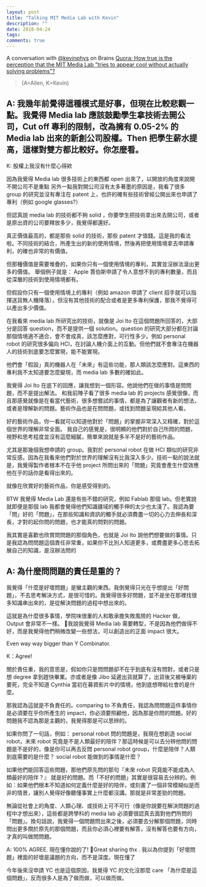 ```yaml
---
layout: post
title: "Talking MIT Media Lab with Kevin"
description: ""
date: 2018-04-24
tags: 
comments: true
---
```



A conversation with [@kevinphys](https://github.com/kevinphys) on Brains [Quora: How true is the perception that the MIT Media Lab "tries to appear cool without actually solving problems"? ](https://www.quora.com/How-true-is-the-perception-that-the-MIT-Media-Lab-tries-to-appear-cool-without-actually-solving-problems/answers/62296046?share=bcbd0d08&srid=nD7Z)

> (A=Allen, K=Kevin)

## A: 我幾年前覺得這種模式是好事，但現在比較悲觀一點。我覺得 Media lab 應該鼓勵學生拿技術去開公司，Cut off 專利的限制，改為擁有 0.05-2% 的 Media lab 出來的新創公司股權。Then 把學生薪水提高，這樣對雙方都比較好。你怎麼看。

K: 股權上我沒有什麼心得欸

因為我覺得 Media lab 很多技術上的東西都 open 出來了，以開放的角度來說開不開公司不是重點
另外一點我對開公司沒有太多著墨的原因是，我看了很多 group 的研究並沒有專注在 patent 上，也許的確有些技術曾經公開出來也申請了專利（例如 google glasses?）

但認真說 media lab 的技術都不夠 solid ，你要學生把技術拿出來去開公司，或者是原出資的公司要釋放多少，我覺得都還好。

真正價值最高的，都是那些 solid 的技術，那些 patent 才值錢。這是我的看法啦。不同技術的結合，所產生出的新的使用情境，然後再把使用情境拿去申請專利，的確也非常的有價值。

但那種價值是需要堆疊的，如果你只有一個使用情境的專利，其實並沒辦法滾出更多的價值。
舉個例子就是： Apple 賈伯斯申請了令人意想不到的專利數量，而且從深層的技術到使用情境都有。

但假設你只有一個使用情境上的專利（例如 amazon 申請了 client 招手就可以指揮送貨無人機降落），但沒有其他技術的配合或者是更多專利保護，那我不覺得可以產出多少價值。

在我看來 media lab 所研究出的技術，就像是 Joi Ito 在這個問題所回答的，大部分是回答 question，而不是提供一個 solution。question 的研究大部分都在討論那個情境適不適合，會不會成真，該怎麼應對，可行性多少。例如 personal robot 的研究很多偏向 HCI，在討論人機介面上的互動。但他們就不會專注在機器人的技術到底要怎麼實現，能不能實現。


他們會「假設」真的機器人在「未來」有這些功能，那人類該怎麼應對。這東西的專利我不太知道要怎麼變現，而 media lab 多數的確如此。

我覺得 Joi Ito 在底下的回應，讓我想到一個形容。他說他們在做的事情是問問題，而不是提出解法。
和我前陣子看了很多 media lab 的 projects 感覺很像，而且那感覺就像是在看當代藝術，很多想嘗試的事情，都是為了讓觀者有新的想法，或者是理解新的問題。藝術作品也是在問問題，或找到問題呈現給其他人看。

好的藝術作品，你一看就可以知道他對於「問題」的掌握非常深入又精確，對於這個世界的理解非常全面。
我自己的感覺是，很明顯的他們對於自己所問的問題，視野和思考程度並沒有這麼細膩，簡單來說就是多半不是好的藝術作品。

尤其是那幾個我想申請的 group。我對於 personal robot 在做 HCI 類似的研究非常反感。因為在我看來他們對於世界的理解沒有比我深入多少。技術一點的說法就是，我覺得製作者根本不在乎他 project 所問出來的「問題」究竟會產生什麼效應
他在乎的話你是看得出來的。

就像在欣賞好的藝術作品，你是感受得到的。

BTW 我覺得 Media Lab 還是有些不錯的研究，例如 Fablab 那個 lab。但老實說就即便是那個 lab     我都會覺得他們知識疆域的觸手伸的太少也太淺了。我認為要「問」好的「問題」，在那些知識和資訊的觸手就必須費盡一切的心力去伸長和深長，才對的起你問的問題，也才能真的問對的問題。

我其實是喜歡也欣賞問問題的那個角色，也就是 Joi Ito 說他們想要做的事情。只是我認為問問題這個責任非常重，如果你不比別人知道更多，或費盡更多心思去拓展自己的知識，是沒辦法問的

## A: 為什麼問問題的責任是重的？

我覺得「什麼是好壞問題」是蠻主觀的東西。我倒覺得只光在乎想提出「好問題」，不去思考解決方式，是很可惜的。我覺得很多好問題，並不是坐在那裡找很多知識串出來的，是從解決問題的過程中想出來的。

這就是為什麼很多事情，學院味很重的人和敢承擔失敗風險的 Hacker 做，Output 會非常不一樣。 我說我覺得 Media lab 需要轉型，不是因為他們做得不好，而是我覺得他們稍微改變一些想法，可以創造出的正面 impact 很大。

Even way way bigger than Y Combinator.

K：Agree!

關於責任重，我的意思是，假如你只是問問題卻不在乎到底有沒有問對，或者只是想 degree 拿到趕快畢業。亦或者是像 Jibo 延遲出貨就算了，出貨後又被唾棄的要死，完全不知道 Cynthia 當初在募資影片中的情境，他到底想帶給社會的是什麼。

那我認為這就是不負責任的。comparing to 不負責任，我認為問問題這件事情你是必須要在乎你所產生的 impact，你必須要照顧他，因為那是你問的問題。好的問題我不認為那是主觀的，我覺得那是可以思辨的。

如果你問了一句話，例如： personal robot 問的問題是，我現在想創造 social robot，未來 robot 究竟是不是人類最好的陪伴？那這時候是可以去分辨他問的問題是不是好的，像是你可以再去反問 personal robot group，什麼是陪伴？人類到底需要的是什麼？ social robot 能做到的事情是什麼？

如果他們能回答這些問題，那他們原先問的那句『未來 robot 究竟能不能成為人類最好的陪伴？』      就是好的問題。而「不好的問題」其實是很容易去分辨的。例如：如果他們根本不知道如何定義什麼是好的陪伴，或刻畫了一個非常模糊似是而非的情景，讓別人覺得好像聽懂事實上什麼都沒講。那就是非常差勁的問題。

無論從社會上的角度、人類心理、或技術上可不可行（像是你說要在解決問題的過程中才想出來），這些都是跨學科的 media lab 必須要很認真去面對他們所問的「問題」。換句話說，我覺得一個問題問出來之後，必須要去分解那個問題，同時問出更多關於原先的那個問題，而且你必須心裡要有解答，沒有解答也要有方向，才真的叫做問問題。

A: 100% AGREE. 現在懂你說的了! Great sharing thx . 我以為你提到「好壞問題」裡面的好壞是議題的方向，而不是深度。現在懂了

今年後來沒申請 YC 也是這個原因，我覺得 YC 的文化沒那麼 care 「為什麼是這個問題」，反而很多人是為了做而做，可以做而做。

